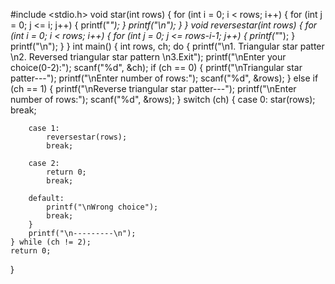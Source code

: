 #include <stdio.h>
void star(int rows)
{
    for (int i = 0; i < rows; i++)
    {
        for (int j = 0; j <= i; j++)
        {
            printf("*");
        }
        printf("\n");
    }
}
void reversestar(int rows)
{
    for (int i = 0; i < rows; i++)
    {
        for (int j = 0; j <= rows-i-1; j++)
        {
            printf("*");
        }
        printf("\n");
    }
}
int main()
{
    int rows, ch;
    do
    {
        printf("\n1. Triangular star patter \n2. Reversed triangular star pattern \n3.Exit");
        printf("\nEnter your choice(0-2):");
        scanf("%d", &ch);
        if (ch == 0)
        {
            printf("\nTriangular star patter---");
            printf("\nEnter number of rows:");
            scanf("%d", &rows);
        }
        else if (ch == 1)
        {
            printf("\nReverse triangular star patter---");
            printf("\nEnter number of rows:");
            scanf("%d", &rows);
        }
        switch (ch)
        {
        case 0:
            star(rows);
            break;

        case 1:
            reversestar(rows);
            break;

        case 2:
            return 0;
            break;

        default:
            printf("\nWrong choice");
            break;
        }
        printf("\n---------\n");
    } while (ch != 2);
    return 0;
}
